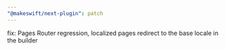 ```yaml
---
"@makeswift/next-plugin": patch
---
```


fix: Pages Router regression, localized pages redirect to the base locale in the builder
